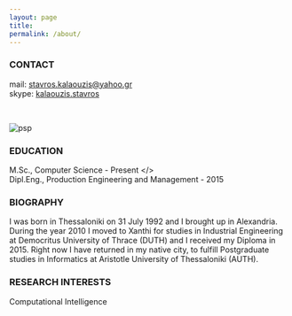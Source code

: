 ```yaml
---
layout: page
title: 
permalink: /about/
---
```


### CONTACT                                                  
mail: [stavros.kalaouzis@yahoo.gr](mailto:stavros.kalaouzis@yahoo.gr)  
skype: [kalaouzis.stavros](skype:kalaouzis.stavros)
 
 <br />   
 
![psp](https://raw.githubusercontent.com/skalaouzis/skalaouzis.github.io/master/images/asdasdasdas.png)

### EDUCATION
M.Sc., Computer Science - Present       </>                                                  
Dipl.Eng., Production Engineering and Management - 2015

### BIOGRAPHY 
I was born in Thessaloniki on 31 July 1992 and I brought up in Alexandria. During the year 2010 I moved to Xanthi for studies in Industrial Engineering at Democritus University of Thrace (DUTH) and I received my Diploma in 2015. Right now I have returned in my native city, to fulfill Postgraduate studies in Informatics at Aristotle University of Thessaloniki (AUTH). 

### RESEARCH INTERESTS                                                  
Computational Intelligence 


